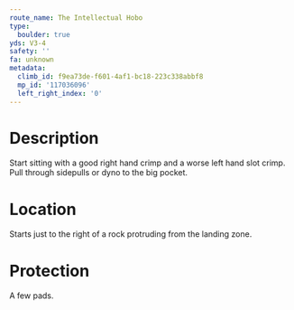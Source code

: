 ```yaml
---
route_name: The Intellectual Hobo
type:
  boulder: true
yds: V3-4
safety: ''
fa: unknown
metadata:
  climb_id: f9ea73de-f601-4af1-bc18-223c338abbf8
  mp_id: '117036096'
  left_right_index: '0'
---
```

# Description
Start sitting with a good right hand crimp and a worse left hand slot crimp. Pull through sidepulls or dyno to the big pocket.

# Location
Starts just to the right of a rock protruding from the landing zone.

# Protection
A few pads.
